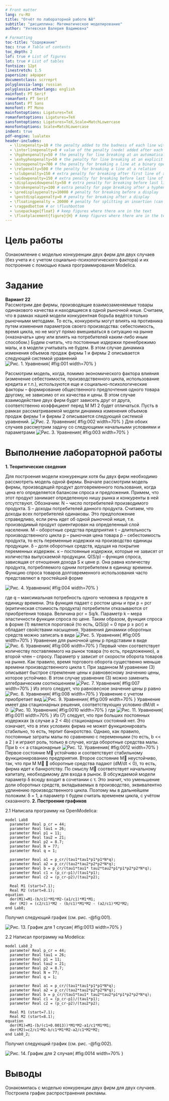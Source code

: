 ```yaml
---
# Front matter
lang: ru-RU
title: "Отчёт по лабораторной работе №8"
subtitle: "дисциплина: Математическое моделирование"
author: "Унтевская Валерия Вадимовна"

# Formatting
toc-title: "Содержание"
toc: true # Table of contents
toc_depth: 2
lof: true # List of figures
lot: true # List of tables
fontsize: 12pt
linestretch: 1.5
papersize: a4paper
documentclass: scrreprt
polyglossia-lang: russian
polyglossia-otherlangs: english
mainfont: PT Serif
romanfont: PT Serif
sansfont: PT Sans
monofont: PT Mono
mainfontoptions: Ligatures=TeX
romanfontoptions: Ligatures=TeX
sansfontoptions: Ligatures=TeX,Scale=MatchLowercase
monofontoptions: Scale=MatchLowercase
indent: true
pdf-engine: lualatex
header-includes:
  - \linepenalty=10 # the penalty added to the badness of each line within a paragraph (no associated penalty node) Increasing the value makes tex try to have fewer lines in the paragraph.
  - \interlinepenalty=0 # value of the penalty (node) added after each line of a paragraph.
  - \hyphenpenalty=50 # the penalty for line breaking at an automatically inserted hyphen
  - \exhyphenpenalty=50 # the penalty for line breaking at an explicit hyphen
  - \binoppenalty=700 # the penalty for breaking a line at a binary operator
  - \relpenalty=500 # the penalty for breaking a line at a relation
  - \clubpenalty=150 # extra penalty for breaking after first line of a paragraph
  - \widowpenalty=150 # extra penalty for breaking before last line of a paragraph
  - \displaywidowpenalty=50 # extra penalty for breaking before last line before a display math
  - \brokenpenalty=100 # extra penalty for page breaking after a hyphenated line
  - \predisplaypenalty=10000 # penalty for breaking before a display
  - \postdisplaypenalty=0 # penalty for breaking after a display
  - \floatingpenalty = 20000 # penalty for splitting an insertion (can only be split footnote in standard LaTeX)
  - \raggedbottom # or \flushbottom
  - \usepackage{float} # keep figures where there are in the text
  - \floatplacement{figure}{H} # keep figures where there are in the text
---
```


# Цель работы

Ознакомление с моделью конкуренции двух фирм для двух случаев (без учета и с учетом социально-психологического фактора) и их построение с помощью языка программирования Modelica.

# Задание

**Вариант 22**  
  Рассмотрим две фирмы, производящие взаимозаменяемые товары одинакового качества и находящиеся в одной рыночной нише. Считаем, что в рамках нашей модели конкурентная борьба ведётся только рыночными методами. То есть, конкуренты могут влиять на противника путем изменения параметров своего производства: себестоимость, время цикла, но не могут прямо вмешиваться в ситуацию на рынке («назначать» цену или влиять на потребителей каким-либо иным способом.) Будем считать, что постоянные издержки пренебрежимо малы, и в модели учитывать не будем. В этом случае динамика изменения объемов продаж фирмы 1 и фирмы 2 описывается следующей системой уравнений  
![Рис. 1. Уравнения](img/1.png){ #fig:001 width=70% }
  
Рассмотрим модель, когда, помимо экономического фактора влияния (изменение себестоимости, производственного цикла, использование кредита и т.п.), используются еще и социально-психологические факторы – формирование общественного предпочтения одного товара другому, не зависимо от их качества и цены. В этом случае взаимодействие двух фирм будет зависеть друг от друга, соответственно коэффициент перед M M1 2 будет отличаться. Пусть в рамках рассматриваемой модели динамика изменения объемов продаж фирмы 1 и фирмы 2 описывается следующей системой уравнений.
![Рис. 2. Уравнения](img/2.png){ #fig:002 width=70% }
Для обоих случаев рассмотрим задачу со следующими начальными условиями и параметрами
![Рис. 3. Уравнения](img/3.png){ #fig:003 width=70% }
# Выполнение лабораторной работы

**1. Теоритические сведения**

Для построения модели конкуренции хотя бы двух фирм необходимо рассмотреть модель одной фирмы. Вначале рассмотрим модель фирмы, производящей продукт долговременного пользования, когда цена его определяется балансом спроса и предложения. Примем, что этот продукт занимает определенную нишу рынка и конкуренты в ней отсутствуют. Обозначим: N – число потребителей производимого продукта. S – доходы потребителей данного продукта. Считаем, что доходы всех потребителей одинаковы. Это предположение справедливо, если речь идет об одной рыночной нише, т.е. производимый продукт ориентирован на определенный слой населения. M – оборотные средства предприятия τ – длительность производственного цикла p – рыночная цена товара p̃ – себестоимость продукта, то есть переменные издержки на производство единицы продукции. δ – доля оборотных средств, идущая на
покрытие переменных издержек. κ – постоянные издержки, которые не зависят от количества выпускаемой продукции. Q(S/p) – функция спроса, зависящая от отношения дохода S к цене p. Она равна количеству продукта, потребляемого одним потребителем в единицу времени. Функцию спроса товаров долговременного использования часто представляют в простейшей форме  

![Рис. 4. Уравнения](img/4.png){ #fig:004 width=70% }

где q – максимальная потребность одного человека в продукте в единицу времени. Эта функция падает с ростом цены и при p = pcr (критическая стоимость продукта) потребители отказываются от приобретения товара. Величина pcr = Sq/k. Параметр k – мера эластичности функции спроса по цене. Таким образом, функция спроса в форме (1) является пороговой (то есть, Q(S/p) = 0 при p ≥ pcr) и обладает свойствами насыщения. Уравнения динамики оборотных средств можно записать в виде
![Рис. 5. Уравнения](img/5.png){ #fig:005 width=70% }
Уравнение для рыночной цены p представим в виде
![Рис. 6. Уравнения](img/6.png){ #fig:006 width=70% }
Первый член соответствует количеству поставляемого на рынок товара (то есть, предложению), а второй член – спросу. Параметр γ зависит от скорости оборота товаров на рынке. Как правило, время торгового оборота существенно меньше времени производственного цикла τ. При заданном M уравнение (3) описывает быстрое стремление цены к равновесному значению цены, которое устойчиво. В этом случае уравнение (3) можно заменить алгебраическим соотношением
![Рис. 7. Уравнения](img/7.png){ #fig:007 width=70% }
Из этого следует, что равновесное значение цены p равно
![Рис. 8. Уравнения](img/8.png){ #fig:008 width=70% }
Уравнение с учетом приобретает вид
![Рис. 9. Уравнения](img/9.png){ #fig:009 width=70% }
Уравнение имеет два стационарных решения, соответствующих условию dM/dt = 0:
![Рис. 10. Уравнения](img/10.png){ #fig:0010 width=70% }
где
![Рис. 11. Уравнения](img/11.png){ #fig:0011 width=70% }
Из (7) следует, что при больших постоянных издержках (в случае a 2 < 4b) стационарных состояний нет. Это означает, что в этих условиях фирма не может функционировать стабильно, то есть, терпит банкротство. Однако, как правило, постоянные затраты малы по сравнению с переменными (то есть, b << a 2 ) и играют роль, только в случае, когда оборотные средства малы. При b << a стационарные 
![Рис. 12. Уравнения](img/12.png){ #fig:0012 width=70% }
Первое состояние M устойчиво и соответствует стабильному функционированию предприятия. Второе состояние M неустойчиво, так, что при M M  оборотные средства падают (dM/dt < 0), то есть, фирма идет к банкротству. По смыслу M соответствует начальному капиталу, необходимому для входа в рынок. В обсуждаемой модели параметр δ всюду входит в сочетании с τ. Это значит, что уменьшение доли оборотных средств, вкладываемых в производство, эквивалентно удлинению производственного цикла. Поэтому мы в дальнейшем положим: δ = 1, а параметр τ будем считать временем цикла, с учётом сказанного.
**2. Построение графиков**

2.1 Написала программу на OpenModelica:
```
model Lab8
  parameter Real p_cr = 44;
  parameter Real tau1 = 26;
  parameter Real p1 = 11;
  parameter Real tau2 = 21;
  parameter Real p2 = 8.7;
  parameter Real N = 77;
  parameter Real q = 1;
  
  parameter Real a1 = p_cr/(tau1*tau1*p1*p1*N*q);
  parameter Real a2 = p_cr/(tau2*tau2*p2*p2*N*q);
  parameter Real b = p_cr/(tau1*tau1* tau2*tau2*p1*p1*p2*p2*N*q);
  parameter Real c1 = (p_cr-p1)/(tau1*p1);
  parameter Real c2 = (p_cr-p2)/(tau2*p2); 
  
  Real M1 (start=7.1);
  Real M2 (start=8.1);
equation
  der(M1)=M1-(b/c1)*M1*M2-(a1/c1)*M1*M1;
  der (M2) = (c2/c1)*M2 - (b/c1)*M1*M2 - (a2/c1)*M2*M2;
end Lab8;

```
Получил следующий график (см. рис. -@fig:001).

![Рис. 13. График для 1 слусая](img/13.png){ #fig:0013 width=70% }  

2.2 Написал программу на Modelica:
```
model Lab8_2
  parameter Real p_cr = 44;
  parameter Real tau1 = 26;
  parameter Real p1 = 11;
  parameter Real tau2 = 21;
  parameter Real p2 = 8.7;
  parameter Real N = 77;
  parameter Real q = 1;
  
  parameter Real a1 = p_cr/(tau1*tau1*p1*p1*N*q);
  parameter Real a2 = p_cr/(tau2*tau2*p2*p2*N*q);
  parameter Real b = p_cr/(tau1*tau1* tau2*tau2*p1*p1*p2*p2*N*q);
  parameter Real c1 = (p_cr-p1)/(tau1*p1);
  parameter Real c2 = (p_cr-p2)/(tau2*p2); 
  
  Real M1 (start=7.1);
  Real M2 (start=8.1);
equation
  der(M1)=M1-(b/(c1+0.0013))*M1*M2-a1/c1*M1*M1;
  der(M2)=c2/c1*M2-b/c1*M1*M2-a2/c1*M2*M2;
end Lab8_2;
```
Получил следующий график (см. рис. -@fig:002).

![Рис. 14. График для 2 случая](img/14.png){ #fig:0014 width=70% }

# Выводы

Ознакомилась с моделью конкуренции двух фирм для двух случаев. Построила график распространения рекламы.
